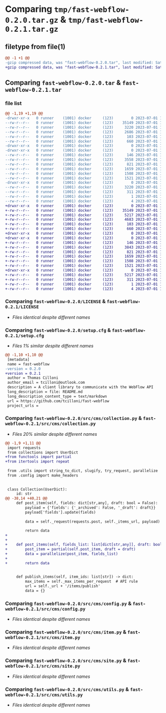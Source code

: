 # Comparing `tmp/fast-webflow-0.2.0.tar.gz` & `tmp/fast-webflow-0.2.1.tar.gz`

## filetype from file(1)

```diff
@@ -1 +1 @@
-gzip compressed data, was "fast-webflow-0.2.0.tar", last modified: Sat Jul  1 16:30:27 2023, max compression
+gzip compressed data, was "fast-webflow-0.2.1.tar", last modified: Sat Jul  1 17:20:38 2023, max compression
```

## Comparing `fast-webflow-0.2.0.tar` & `fast-webflow-0.2.1.tar`

### file list

```diff
@@ -1,19 +1,19 @@
-drwxr-xr-x   0 runner    (1001) docker     (123)        0 2023-07-01 16:30:27.803835 fast-webflow-0.2.0/
--rw-r--r--   0 runner    (1001) docker     (123)    35149 2023-07-01 16:30:18.000000 fast-webflow-0.2.0/LICENSE
--rw-r--r--   0 runner    (1001) docker     (123)     3220 2023-07-01 16:30:27.803835 fast-webflow-0.2.0/PKG-INFO
--rw-r--r--   0 runner    (1001) docker     (123)     2686 2023-07-01 16:30:18.000000 fast-webflow-0.2.0/README.md
--rw-r--r--   0 runner    (1001) docker     (123)      103 2023-07-01 16:30:18.000000 fast-webflow-0.2.0/pyproject.toml
--rw-r--r--   0 runner    (1001) docker     (123)      660 2023-07-01 16:30:27.803835 fast-webflow-0.2.0/setup.cfg
-drwxr-xr-x   0 runner    (1001) docker     (123)        0 2023-07-01 16:30:27.803835 fast-webflow-0.2.0/src/
-drwxr-xr-x   0 runner    (1001) docker     (123)        0 2023-07-01 16:30:27.803835 fast-webflow-0.2.0/src/cms/
--rw-r--r--   0 runner    (1001) docker     (123)      146 2023-07-01 16:30:18.000000 fast-webflow-0.2.0/src/cms/__init__.py
--rw-r--r--   0 runner    (1001) docker     (123)     3558 2023-07-01 16:30:18.000000 fast-webflow-0.2.0/src/cms/collection.py
--rw-r--r--   0 runner    (1001) docker     (123)      821 2023-07-01 16:30:18.000000 fast-webflow-0.2.0/src/cms/config.py
--rw-r--r--   0 runner    (1001) docker     (123)     1659 2023-07-01 16:30:18.000000 fast-webflow-0.2.0/src/cms/item.py
--rw-r--r--   0 runner    (1001) docker     (123)     1508 2023-07-01 16:30:18.000000 fast-webflow-0.2.0/src/cms/site.py
--rw-r--r--   0 runner    (1001) docker     (123)     1521 2023-07-01 16:30:18.000000 fast-webflow-0.2.0/src/cms/utils.py
-drwxr-xr-x   0 runner    (1001) docker     (123)        0 2023-07-01 16:30:27.803835 fast-webflow-0.2.0/src/fast_webflow.egg-info/
--rw-r--r--   0 runner    (1001) docker     (123)     3220 2023-07-01 16:30:27.000000 fast-webflow-0.2.0/src/fast_webflow.egg-info/PKG-INFO
--rw-r--r--   0 runner    (1001) docker     (123)      311 2023-07-01 16:30:27.000000 fast-webflow-0.2.0/src/fast_webflow.egg-info/SOURCES.txt
--rw-r--r--   0 runner    (1001) docker     (123)        1 2023-07-01 16:30:27.000000 fast-webflow-0.2.0/src/fast_webflow.egg-info/dependency_links.txt
--rw-r--r--   0 runner    (1001) docker     (123)        4 2023-07-01 16:30:27.000000 fast-webflow-0.2.0/src/fast_webflow.egg-info/top_level.txt
+drwxr-xr-x   0 runner    (1001) docker     (123)        0 2023-07-01 17:20:38.891965 fast-webflow-0.2.1/
+-rw-r--r--   0 runner    (1001) docker     (123)    35149 2023-07-01 17:20:24.000000 fast-webflow-0.2.1/LICENSE
+-rw-r--r--   0 runner    (1001) docker     (123)     5217 2023-07-01 17:20:38.891965 fast-webflow-0.2.1/PKG-INFO
+-rw-r--r--   0 runner    (1001) docker     (123)     4683 2023-07-01 17:20:24.000000 fast-webflow-0.2.1/README.md
+-rw-r--r--   0 runner    (1001) docker     (123)      103 2023-07-01 17:20:24.000000 fast-webflow-0.2.1/pyproject.toml
+-rw-r--r--   0 runner    (1001) docker     (123)      660 2023-07-01 17:20:38.891965 fast-webflow-0.2.1/setup.cfg
+drwxr-xr-x   0 runner    (1001) docker     (123)        0 2023-07-01 17:20:38.887965 fast-webflow-0.2.1/src/
+drwxr-xr-x   0 runner    (1001) docker     (123)        0 2023-07-01 17:20:38.891965 fast-webflow-0.2.1/src/cms/
+-rw-r--r--   0 runner    (1001) docker     (123)      146 2023-07-01 17:20:24.000000 fast-webflow-0.2.1/src/cms/__init__.py
+-rw-r--r--   0 runner    (1001) docker     (123)     3843 2023-07-01 17:20:24.000000 fast-webflow-0.2.1/src/cms/collection.py
+-rw-r--r--   0 runner    (1001) docker     (123)      821 2023-07-01 17:20:24.000000 fast-webflow-0.2.1/src/cms/config.py
+-rw-r--r--   0 runner    (1001) docker     (123)     1659 2023-07-01 17:20:24.000000 fast-webflow-0.2.1/src/cms/item.py
+-rw-r--r--   0 runner    (1001) docker     (123)     1508 2023-07-01 17:20:24.000000 fast-webflow-0.2.1/src/cms/site.py
+-rw-r--r--   0 runner    (1001) docker     (123)     1521 2023-07-01 17:20:24.000000 fast-webflow-0.2.1/src/cms/utils.py
+drwxr-xr-x   0 runner    (1001) docker     (123)        0 2023-07-01 17:20:38.891965 fast-webflow-0.2.1/src/fast_webflow.egg-info/
+-rw-r--r--   0 runner    (1001) docker     (123)     5217 2023-07-01 17:20:38.000000 fast-webflow-0.2.1/src/fast_webflow.egg-info/PKG-INFO
+-rw-r--r--   0 runner    (1001) docker     (123)      311 2023-07-01 17:20:38.000000 fast-webflow-0.2.1/src/fast_webflow.egg-info/SOURCES.txt
+-rw-r--r--   0 runner    (1001) docker     (123)        1 2023-07-01 17:20:38.000000 fast-webflow-0.2.1/src/fast_webflow.egg-info/dependency_links.txt
+-rw-r--r--   0 runner    (1001) docker     (123)        4 2023-07-01 17:20:38.000000 fast-webflow-0.2.1/src/fast_webflow.egg-info/top_level.txt
```

### Comparing `fast-webflow-0.2.0/LICENSE` & `fast-webflow-0.2.1/LICENSE`

 * *Files identical despite different names*

### Comparing `fast-webflow-0.2.0/setup.cfg` & `fast-webflow-0.2.1/setup.cfg`

 * *Files 1% similar despite different names*

```diff
@@ -1,10 +1,10 @@
 [metadata]
 name = fast-webflow
-version = 0.2.0
+version = 0.2.1
 author = Thomas Cilloni
 author_email = tcilloni@outlook.com
 description = A client library to communicate with the WebFlow API
 long_description = file: README.md
 long_description_content_type = text/markdown
 url = https://github.com/tcilloni/fast-webflow
 project_urls =
```

### Comparing `fast-webflow-0.2.0/src/cms/collection.py` & `fast-webflow-0.2.1/src/cms/collection.py`

 * *Files 20% similar despite different names*

```diff
@@ -1,9 +1,11 @@
 import requests
 from collections import UserDict
+from functools import partial
+from itertools import repeat
 
 from .utils import string_to_dict, slugify, try_request, parallelize
 from .config import make_headers
 
 
 class Collection(UserDict):
     id: str
@@ -38,14 +40,21 @@
     def post_item(self, fields: dict[str,any], draft: bool = False):
         payload = {'fields': {'_archived': False, '_draft': draft}}
         payload['fields'].update(fields)
 
         data = self._request(requests.post, self._items_url, payload)
         
         return data
+    
+
+    def post_items(self, fields_list: list[dict[str,any]], draft: bool = False):
+        post_item = partial(self.post_item, draft = draft)
+        data = parallelize(post_item, fields_list)
+        
+        return data
 
 
     def publish_items(self, item_ids: list[str]) -> dict:
         max_items = self._max_items_per_request  # API rule
         url = self._url + '/items/publish'
         data = {}
```

### Comparing `fast-webflow-0.2.0/src/cms/config.py` & `fast-webflow-0.2.1/src/cms/config.py`

 * *Files identical despite different names*

### Comparing `fast-webflow-0.2.0/src/cms/item.py` & `fast-webflow-0.2.1/src/cms/item.py`

 * *Files identical despite different names*

### Comparing `fast-webflow-0.2.0/src/cms/site.py` & `fast-webflow-0.2.1/src/cms/site.py`

 * *Files identical despite different names*

### Comparing `fast-webflow-0.2.0/src/cms/utils.py` & `fast-webflow-0.2.1/src/cms/utils.py`

 * *Files identical despite different names*


